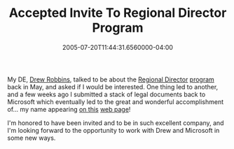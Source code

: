 ﻿---
title: Accepted Invite To Regional Director Program
date: "2005-07-20T11:44:31.6560000-04:00"
description: My DE, Drew Robbins, talked to be about the Regional Director program back in May, and asked if I would be interested.
featuredImage: /img/default-post-image.jpg
---

My DE, [Drew Robbins](http://geekswithblogs.net/drewby), talked to be about the [Regional Director](http://msdn.microsoft.com/isv/rd) [program](http://msdn.microsoft.com/isv/rd) back in May, and asked if I would be interested. One thing led to another, and a few weeks ago I submitted a stack of legal documents back to Microsoft which eventually led to the great and wonderful accomplishment of… my name appearing [on this](http://www.microsoftregionaldirectors.com/Public/rdFindNC.aspx) [web page](http://www.microsoftregionaldirectors.com/Public/rdFindNC.aspx)!

I'm honored to have been invited and to be in such excellent company, and I'm looking forward to the opportunity to work with Drew and Microsoft in some new ways.

